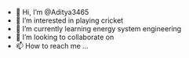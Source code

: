 - 👋 Hi, I’m @Aditya3465
- 👀 I’m interested in playing cricket
- 🌱 I’m currently learning energy system engineering
- 💞️ I’m looking to collaborate on 
- 📫 How to reach me ...

<!---
Aditya3465/Aditya3465 is a ✨ special ✨ repository because its `README.md` (this file) appears on your GitHub profile.
You can click the Preview link to take a look at your changes.
--->
